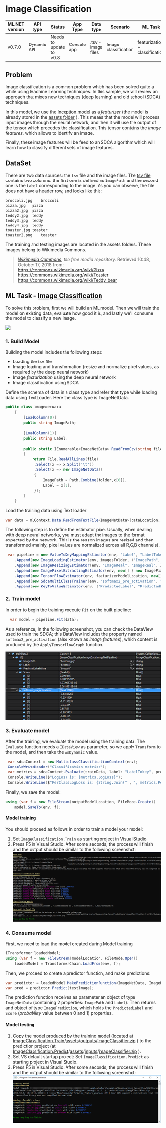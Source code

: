 # Image Classification


| ML.NET version | API type          | Status                        | App Type    | Data type | Scenario            | ML Task                   | Algorithms                  |
|----------------|-------------------|-------------------------------|-------------|-----------|---------------------|---------------------------|-----------------------------|
| v0.7.0           | Dynamic API | Needs to update to v0.8 | Console app | .tsv + image files | Image classification | featurization + classification  | deep neural network + SDCA |


## Problem 
Image classification is a common problem which has been solved quite a while using Machine Learning techniques. In this sample, we will review an approach that mixes new techniques (deep learning) and old school (SDCA) techniques.

In this model, we use the [Inception model](https://storage.googleapis.com/download.tensorflow.org/models/inception5h.zip) as a *featurizer* (the model is already stored in the [assets folder](./ImageClassification.Train/assets/inputs/inception/) ). This means that the model will process input images through the neural network, and then it will use the output of the tensor which precedes the classification. This tensor contains the *image features*, which allows to identify an image.

Finally, these image features will be feed to an SDCA algorithm which will learn how to classify different sets of image features.

## DataSet
There are two data sources: the `tsv` file and the image files.  The [tsv file](./ImageClassification.Train/assets/inputs/data/tags.tsv) contains two columns: the first one is defined as `ImagePath` and the second one is the `Label` corresponding to the image. As you can observe, the file does not have a header row, and looks like this:
```tsv
broccoli.jpg	broccoli
pizza.jpg	pizza
pizza2.jpg	pizza
teddy2.jpg	teddy
teddy3.jpg	teddy
teddy4.jpg	teddy
toaster.jpg	toaster
toaster2.png	toaster
```
The training and testing images are located in the assets folders. These images belong to Wikimedia Commons.
> *[Wikimedia Commons](https://commons.wikimedia.org/w/index.php?title=Main_Page&oldid=313158208), the free media repository.* Retrieved 10:48, October 17, 2018 from:  
> https://commons.wikimedia.org/wiki/Pizza  
> https://commons.wikimedia.org/wiki/Toaster  
> https://commons.wikimedia.org/wiki/Teddy_bear  

## ML Task - [Image Classification](https://en.wikipedia.org/wiki/Outline_of_object_recognition)
To solve this problem, first we will build an ML model. Then we will train the model on existing data, evaluate how good it is, and lastly we'll consume the model to classify a new image.

![](https://raw.githubusercontent.com/dotnet/machinelearning-samples/features/samples-new-api/samples/csharp/getting-started/shared_content/modelpipeline.png)

### 1. Build Model
Building the model includes the following steps:
* Loading the tsv file
* Image loading and transformation (resize and normalize pixel values, as required by the deep neural network)
* Image *featurization* using the deep neural network
* Image classification using SDCA

Define the schema of data in a class type and refer that type while loading data using TextLoader. Here the class type is ImageNetData. 

```csharp
public class ImageNetData
    {
        [LoadColumn(0)]
        public string ImagePath;

        [LoadColumn(1)]
        public string Label;

        public static IEnumerable<ImageNetData> ReadFromCsv(string file, string folder)
        {
            return File.ReadAllLines(file)
             .Select(x => x.Split('\t'))
             .Select(x => new ImageNetData()
             {
                 ImagePath = Path.Combine(folder,x[0]),
                 Label = x[1],
             });
        }
    }
```
Load the training data using Text loader

```csharp
var data = mlContext.Data.ReadFromTextFile<ImageNetData>(dataLocation, hasHeader: true);
```

The following step is to define the estimator pipe. Usually, when dealing with deep neural networks, you must adapt the images to the format expected by the network. This is the reason images are resized and then transformed (mainly, pixel values are normalized across all R,G,B channels).

```csharp
 var pipeline = new ValueToKeyMappingEstimator(env, "Label", "LabelTokey") 
    .Append(new ImageLoadingEstimator(env, imagesFolder, ("ImagePath", "ImageReal")))
    .Append(new ImageResizingEstimator(env, "ImageReal", "ImageReal", ImageNetSettings.imageHeight, ImageNetSettings.imageWidth))
    .Append(new ImagePixelExtractingEstimator(env, new[] { new ImagePixelExtractorTransform.ColumnInfo("ImageReal", "input", interleave: ImageNetSettings.channelsLast, offset: ImageNetSettings.mean) }))
    .Append(new TensorFlowEstimator(env, featurizerModelLocation, new[] { "input" }, new[] { "softmax2_pre_activation" }))
    .Append(new SdcaMultiClassTrainer(env, "softmax2_pre_activation", "LabelTokey"))
    .Append(new KeyToValueEstimator(env, ("PredictedLabel", "PredictedLabelValue")));
```

### 2. Train model
In order to begin the training execute `Fit` on the built pipeline:
```csharp 
  var model = pipeline.Fit(data);
```
As a reference, In the following screenshot, you can check the DataView used to train the SDCA; this DataView includes the property named `softmax2_pre_activation` (also known as *image features*), which content is produced by the `ApplyTensorFlowGraph` function.  

![](./docs/train_debug.png)

### 3. Evaluate model
After the training, we evaluate the model using the training data. The `Evaluate` function needs a `IDataView` as parameter, so we apply `Transform` to the model, and then take the `AsDynamic` value.
```csharp
 var sdcaContext = new MulticlassClassificationContext(env);
 ConsoleWriteHeader("Classification metrics");
 var metrics = sdcaContext.Evaluate(trainData, label: "LabelTokey", predictedLabel: "PredictedLabel");
 Console.WriteLine($"LogLoss is: {metrics.LogLoss}");
 Console.WriteLine($"PerClassLogLoss is: {String.Join(" , ", metrics.PerClassLogLoss.Select(c => c.ToString()))}");
```

Finally, we save the model:
```csharp
using (var f = new FileStream(outputModelLocation, FileMode.Create))
    model.SaveTo(env, f);
```

#### Model training
You should proceed as follows in order to train a model your model:
1) Set `ImageClassification.Train` as starting project in Visual Studio
2) Press F5 in Visual Studio. After some seconds, the process will finish and the output should be similar to the following screenshot:
![](./docs/train_console.png)

### 4. Consume model
First, we need to load the model created during Model training
```csharp
ITransformer loadedModel;
using (var f = new FileStream(modelLocation, FileMode.Open))
    loadedModel = TransformerChain.LoadFrom(env, f);
```

Then, we proceed to create a predictor function, and make predictions:
```csharp
var predictor = loadedModel.MakePredictionFunction<ImageNetData, ImageNetPrediction>(env);
var pred = predictor.Predict(testImage);
```
The prediction function receives as parameter an object of type `ImageNetData` (containing 2 properties: `ImagePath` and `Label`). Then returns and object of type `ImagePrediction`, which holds the `PredictedLabel` and `Score` (*probability* value between 0 and 1) properties.

#### Model testing
1) Copy the model produced by the training model (located at [ImageClassification.Train](./ImageClassification.Train/)/[assets](./ImageClassification.Train/assets/)/[outputs](./ImageClassification.Train/assets/outputs/)/[imageClassifier.zip](./ImageClassification.Train/assets/outputs/imageClassifier.zip) ) to the prediction project (at [ImageClassification.Predict](./ImageClassification.Predict/)/[assets](./ImageClassification.Predict/assets/)/[inputs](./ImageClassification.Predict/assets/inputs/)/[imageClassifier.zip](./ImageClassification.Predict/assets/inputs/imageClassifier.zip) ).
2) Set VS default startup project: Set `ImageClassification.Predict` as starting project in Visual Studio. 
3) Press F5 in Visual Studio. After some seconds, the process will finish and the output should be similar to the following screenshot:
![](./docs/predict_console.png)
